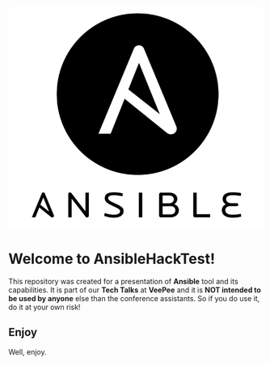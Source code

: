 ![Ansible](src/img/ansible.png)
# Welcome to AnsibleHackTest!

This repository was created for a presentation of **Ansible** tool and its capabilities.
It is part of our **Tech Talks** at **VeePee** and it is **NOT intended to be used by
anyone** else than the conference assistants. So if you do use it, do it at your own risk!

## Enjoy

Well, enjoy.
